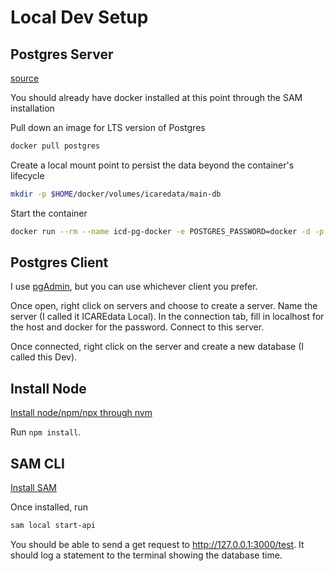 # Local Dev Setup

## Postgres Server

[source](https://hackernoon.com/dont-install-postgres-docker-pull-postgres-bee20e200198)

You should already have docker installed at this point through the SAM installation

Pull down an image for LTS version of Postgres

```bash
docker pull postgres
```

Create a local mount point to persist the data beyond the container's lifecycle

```bash
mkdir -p $HOME/docker/volumes/icaredata/main-db
```

Start the container

```bash
docker run --rm --name icd-pg-docker -e POSTGRES_PASSWORD=docker -d -p 5432:5432 -v $HOME/docker/volumes/icaredata/main-db:/var/lib/postgresql/data postgres
```

## Postgres Client

I use [pgAdmin](https://www.pgadmin.org/download/), but you can use whichever client you prefer.

Once open, right click on servers and choose to create a server. Name the server (I called it ICAREdata Local). In the connection tab, fill in localhost for the host and docker for the password. Connect to this server.

Once connected, right click on the server and create a new database (I called this Dev).

## Install Node

[Install node/npm/npx through nvm](https://github.com/nvm-sh/nvm)

Run `npm install`.

## SAM CLI

[Install SAM](https://docs.aws.amazon.com/serverless-application-model/latest/developerguide/serverless-sam-cli-install-mac.html)

Once installed, run

```bash
sam local start-api
```

You should be able to send a get request to http://127.0.0.1:3000/test. It should log a statement to the terminal showing the database time.
